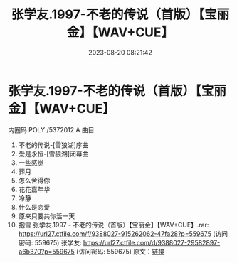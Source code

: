 ﻿---
title: 张学友.1997-不老的传说（首版）【宝丽金】【WAV+CUE】
date: 2023-08-20 08:21:42
categories: WAV车载音乐、镜像
tags: 华语中文
---
# 张学友.1997-不老的传说（首版）【宝丽金】【WAV+CUE】

内圈码 POLY /5372012 A
曲目
01. 不老的传说-[雪狼湖]序曲
02. 爱是永恒-[雪狼湖]闭幕曲
03. 一些感觉
04. 葬月
05. 怎么舍得你
06. 花花嘉年华
07. 冷静
08. 什么是恋爱
09. 原来只要共你活一天
10. 抱雪
张学友.1997 - 不老的传说（首版）【宝丽金】【WAV+CUE】.rar: https://url27.ctfile.com/f/9388027-915262062-47fa28?p=559675
(访问密码: 559675)
张学友: https://url27.ctfile.com/d/9388027-29582897-a6b370?p=559675
(访问密码: 559675)
原文：[链接](https://blog.sina.com.cn/s/blog_1647c7e760103136x.html)